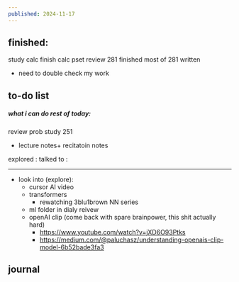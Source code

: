 ```yaml
---
published: 2024-11-17
---
```

## finished:

study calc 
finish calc pset
review 281
finished most of 281 written
- need to double check my work

## to-do list

##### what i can do rest of today:
review prob
study 251
- lecture notes+ recitatoin notes

explored : 
talked to :  

---

- look into (explore):
	- cursor AI video
	- transformers
		- rewatching 3blu1brown NN series
	- ml folder in dialy reivew
	- openAI clip (come back with spare brainpower, this shit actually hard)
		- https://www.youtube.com/watch?v=jXD6O93Ptks
		- https://medium.com/@paluchasz/understanding-openais-clip-model-6b52bade3fa3
## journal


